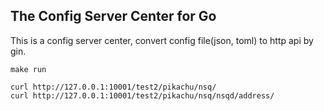 The Config Server Center for Go
-------------------------

This is a config server center, convert config file(json, toml) to http api by gin.

```
make run
```


```
curl http://127.0.0.1:10001/test2/pikachu/nsq/
curl http://127.0.0.1:10001/test2/pikachu/nsq/nsqd/address/
```
